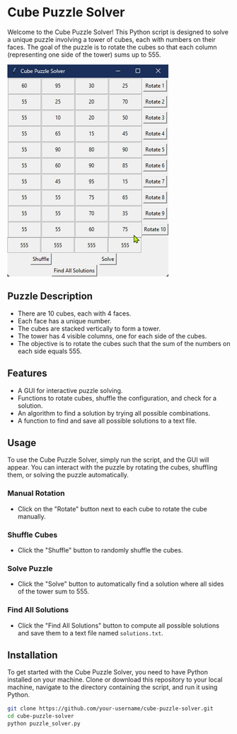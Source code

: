 # Cube Puzzle Solver

Welcome to the Cube Puzzle Solver! This Python script is designed to solve a unique puzzle involving a tower of cubes, each with numbers on their faces. The goal of the puzzle is to rotate the cubes so that each column (representing one side of the tower) sums up to 555.

![Cube Puzzle Solver GUI](screenshot.png)

## Puzzle Description

- There are 10 cubes, each with 4 faces.
- Each face has a unique number.
- The cubes are stacked vertically to form a tower.
- The tower has 4 visible columns, one for each side of the cubes.
- The objective is to rotate the cubes such that the sum of the numbers on each side equals 555.

## Features

- A GUI for interactive puzzle solving.
- Functions to rotate cubes, shuffle the configuration, and check for a solution.
- An algorithm to find a solution by trying all possible combinations.
- A function to find and save all possible solutions to a text file.

## Usage

To use the Cube Puzzle Solver, simply run the script, and the GUI will appear. You can interact with the puzzle by rotating the cubes, shuffling them, or solving the puzzle automatically.

### Manual Rotation

- Click on the "Rotate" button next to each cube to rotate the cube manually.

### Shuffle Cubes

- Click the "Shuffle" button to randomly shuffle the cubes.

### Solve Puzzle

- Click the "Solve" button to automatically find a solution where all sides of the tower sum to 555.

### Find All Solutions

- Click the "Find All Solutions" button to compute all possible solutions and save them to a text file named `solutions.txt`.

## Installation

To get started with the Cube Puzzle Solver, you need to have Python installed on your machine. Clone or download this repository to your local machine, navigate to the directory containing the script, and run it using Python.

```bash
git clone https://github.com/your-username/cube-puzzle-solver.git
cd cube-puzzle-solver
python puzzle_solver.py
